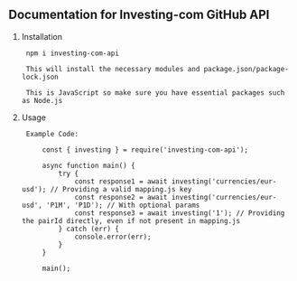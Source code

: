 ## Documentation for Investing-com GitHub API


1. Installation

        npm i investing-com-api

        This will install the necessary modules and package.json/package-lock.json

        This is JavaScript so make sure you have essential packages such as Node.js


2. Usage

        Example Code:
        
            const { investing } = require('investing-com-api');

            async function main() {
                try {
                    const response1 = await investing('currencies/eur-usd'); // Providing a valid mapping.js key
                    const response2 = await investing('currencies/eur-usd', 'P1M', 'P1D'); // With optional params
                    const response3 = await investing('1'); // Providing the pairId directly, even if not present in mapping.js
                } catch (err) {
                    console.error(err);
                }
            }

            main();
        



    
